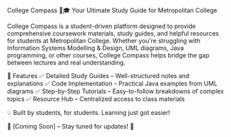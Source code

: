 College Compass 🧭🎓
Your Ultimate Study Guide for Metropolitan College

College Compass is a student-driven platform designed to provide comprehensive coursework materials, study guides, and helpful resources for students at Metropolitan College. Whether you're struggling with Information Systems Modelling & Design, UML diagrams, Java programming, or other courses, College Compass helps bridge the gap between lectures and real understanding.

🚀 Features
✅ Detailed Study Guides – Well-structured notes and explanations
✅ Code Implementation – Practical Java examples from UML diagrams
✅ Step-by-Step Tutorials – Easy-to-follow breakdowns of complex topics
✅ Resource Hub – Centralized access to class materials

💡 Built by students, for students. Learning just got easier!

🔗 [Coming Soon] – Stay tuned for updates! 🚀
